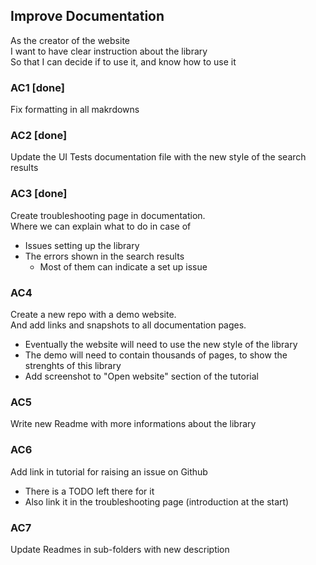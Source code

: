 ## Improve Documentation
As the creator of the website  
I want to have clear instruction about the library  
So that I can decide if to use it, and know how to use it

### AC1 [**done**]
Fix formatting in all makrdowns

### AC2 [**done**]
Update the UI Tests documentation file with the new style of the search results

### AC3 [**done**]
Create troubleshooting page in documentation.  
Where we can explain what to do in case of
- Issues setting up the library
- The errors shown in the search results
  - Most of them can indicate a set up issue

### AC4
Create a new repo with a demo website.  
And add links and snapshots to all documentation pages.
- Eventually the website will need to use the new style of the library
- The demo will need to contain thousands of pages, to show the strenghts of this library
- Add screenshot to "Open website" section of the tutorial

### AC5
Write new Readme with more informations about the library

### AC6
Add link in tutorial for raising an issue on Github
- There is a TODO left there for it
- Also link it in the troubleshooting page (introduction at the start)

### AC7
Update Readmes in sub-folders with new description
